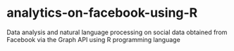 # analytics-on-facebook-using-R
Data analysis and natural language processing on social data obtained from Facebook via the Graph API using R programming language
